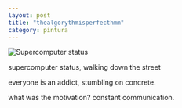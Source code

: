 ```yaml
---
layout: post
title: "thealgorythmisperfecthmm"
category: pintura
---
```


![Supercomputer status](http://www.jacordoba.com/images/up/hhai.png)


supercomputer status, walking down the street

everyone is an addict, stumbling on concrete.


what was the motivation? constant communication.